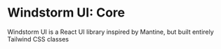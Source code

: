# Windstorm UI: Core

Windstorm UI is a React UI library inspired by Mantine, but built entirely Tailwind CSS classes
